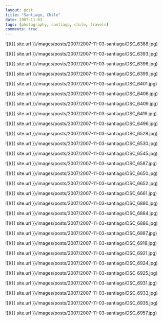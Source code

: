 ```yaml
---
layout: post
title: "Santiago, Chile"
date: 2007-11-03
tags: [photography, santiago, chile, travels]
comments: true
---
```

![]({{ site.url }}/images/posts/2007/2007-11-03-santiago/DSC_6388.jpg)

![]({{ site.url }}/images/posts/2007/2007-11-03-santiago/DSC_6393.jpg)

![]({{ site.url }}/images/posts/2007/2007-11-03-santiago/DSC_6396.jpg)

![]({{ site.url }}/images/posts/2007/2007-11-03-santiago/DSC_6399.jpg)

![]({{ site.url }}/images/posts/2007/2007-11-03-santiago/DSC_6401.jpg)

![]({{ site.url }}/images/posts/2007/2007-11-03-santiago/DSC_6406.jpg)

![]({{ site.url }}/images/posts/2007/2007-11-03-santiago/DSC_6409.jpg)

![]({{ site.url }}/images/posts/2007/2007-11-03-santiago/DSC_6419.jpg)

![]({{ site.url }}/images/posts/2007/2007-11-03-santiago/DSC_6496.jpg)

![]({{ site.url }}/images/posts/2007/2007-11-03-santiago/DSC_6528.jpg)

![]({{ site.url }}/images/posts/2007/2007-11-03-santiago/DSC_6530.jpg)

![]({{ site.url }}/images/posts/2007/2007-11-03-santiago/DSC_6545.jpg)

![]({{ site.url }}/images/posts/2007/2007-11-03-santiago/DSC_6587.jpg)

![]({{ site.url }}/images/posts/2007/2007-11-03-santiago/DSC_6650.jpg)

![]({{ site.url }}/images/posts/2007/2007-11-03-santiago/DSC_6652.jpg)

![]({{ site.url }}/images/posts/2007/2007-11-03-santiago/DSC_6661.jpg)

![]({{ site.url }}/images/posts/2007/2007-11-03-santiago/DSC_6880.jpg)

![]({{ site.url }}/images/posts/2007/2007-11-03-santiago/DSC_6884.jpg)

![]({{ site.url }}/images/posts/2007/2007-11-03-santiago/DSC_6886.jpg)

![]({{ site.url }}/images/posts/2007/2007-11-03-santiago/DSC_6887.jpg)

![]({{ site.url }}/images/posts/2007/2007-11-03-santiago/DSC_6918.jpg)

![]({{ site.url }}/images/posts/2007/2007-11-03-santiago/DSC_6921.jpg)

![]({{ site.url }}/images/posts/2007/2007-11-03-santiago/DSC_6924.jpg)

![]({{ site.url }}/images/posts/2007/2007-11-03-santiago/DSC_6925.jpg)

![]({{ site.url }}/images/posts/2007/2007-11-03-santiago/DSC_6931.jpg)

![]({{ site.url }}/images/posts/2007/2007-11-03-santiago/DSC_6933.jpg)

![]({{ site.url }}/images/posts/2007/2007-11-03-santiago/DSC_6935.jpg)

![]({{ site.url }}/images/posts/2007/2007-11-03-santiago/DSC_6957.jpg)


